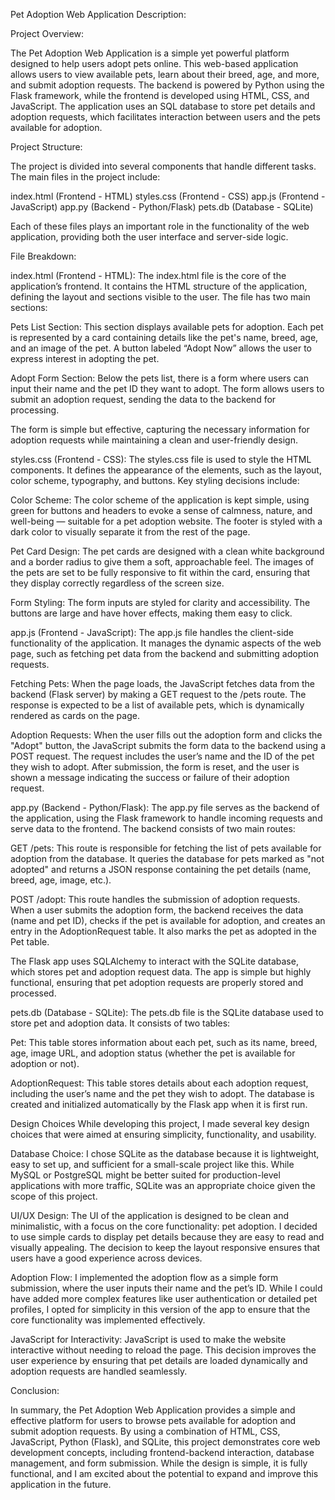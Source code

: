 Pet Adoption Web Application Description:

Project Overview:

The Pet Adoption Web Application is a simple yet powerful platform designed to help users adopt pets online. This web-based application allows users to view available pets, learn about their breed, age, and more, and submit adoption requests. The backend is powered by Python using the Flask framework, while the frontend is developed using HTML, CSS, and JavaScript. The application uses an SQL database to store pet details and adoption requests, which facilitates interaction between users and the pets available for adoption.

Project Structure:

The project is divided into several components that handle different tasks. The main files in the project include:

index.html (Frontend - HTML) styles.css (Frontend - CSS) app.js (Frontend - JavaScript) app.py (Backend - Python/Flask) pets.db (Database - SQLite)

Each of these files plays an important role in the functionality of the web application, providing both the user interface and server-side logic.

File Breakdown:

index.html (Frontend - HTML):
The index.html file is the core of the application’s frontend. It contains the HTML structure of the application, defining the layout and sections visible to the user. The file has two main sections:

Pets List Section: This section displays available pets for adoption. Each pet is represented by a card containing details like the pet's name, breed, age, and an image of the pet. A button labeled “Adopt Now” allows the user to express interest in adopting the pet.

Adopt Form Section: Below the pets list, there is a form where users can input their name and the pet ID they want to adopt. The form allows users to submit an adoption request, sending the data to the backend for processing.

The form is simple but effective, capturing the necessary information for adoption requests while maintaining a clean and user-friendly design.

styles.css (Frontend - CSS):
The styles.css file is used to style the HTML components. It defines the appearance of the elements, such as the layout, color scheme, typography, and buttons. Key styling decisions include:

Color Scheme: The color scheme of the application is kept simple, using green for buttons and headers to evoke a sense of calmness, nature, and well-being — suitable for a pet adoption website. The footer is styled with a dark color to visually separate it from the rest of the page.

Pet Card Design: The pet cards are designed with a clean white background and a border radius to give them a soft, approachable feel. The images of the pets are set to be fully responsive to fit within the card, ensuring that they display correctly regardless of the screen size.

Form Styling: The form inputs are styled for clarity and accessibility. The buttons are large and have hover effects, making them easy to click.

app.js (Frontend - JavaScript):
The app.js file handles the client-side functionality of the application. It manages the dynamic aspects of the web page, such as fetching pet data from the backend and submitting adoption requests.

Fetching Pets: When the page loads, the JavaScript fetches data from the backend (Flask server) by making a GET request to the /pets route. The response is expected to be a list of available pets, which is dynamically rendered as cards on the page.

Adoption Requests: When the user fills out the adoption form and clicks the "Adopt" button, the JavaScript submits the form data to the backend using a POST request. The request includes the user’s name and the ID of the pet they wish to adopt. After submission, the form is reset, and the user is shown a message indicating the success or failure of their adoption request.

app.py (Backend - Python/Flask):
The app.py file serves as the backend of the application, using the Flask framework to handle incoming requests and serve data to the frontend. The backend consists of two main routes:

GET /pets: This route is responsible for fetching the list of pets available for adoption from the database. It queries the database for pets marked as "not adopted" and returns a JSON response containing the pet details (name, breed, age, image, etc.).

POST /adopt: This route handles the submission of adoption requests. When a user submits the adoption form, the backend receives the data (name and pet ID), checks if the pet is available for adoption, and creates an entry in the AdoptionRequest table. It also marks the pet as adopted in the Pet table.

The Flask app uses SQLAlchemy to interact with the SQLite database, which stores pet and adoption request data. The app is simple but highly functional, ensuring that pet adoption requests are properly stored and processed.

pets.db (Database - SQLite):
The pets.db file is the SQLite database used to store pet and adoption data. It consists of two tables:

Pet: This table stores information about each pet, such as its name, breed, age, image URL, and adoption status (whether the pet is available for adoption or not).

AdoptionRequest: This table stores details about each adoption request, including the user’s name and the pet they wish to adopt. The database is created and initialized automatically by the Flask app when it is first run.

Design Choices While developing this project, I made several key design choices that were aimed at ensuring simplicity, functionality, and usability.

Database Choice: I chose SQLite as the database because it is lightweight, easy to set up, and sufficient for a small-scale project like this. While MySQL or PostgreSQL might be better suited for production-level applications with more traffic, SQLite was an appropriate choice given the scope of this project.

UI/UX Design: The UI of the application is designed to be clean and minimalistic, with a focus on the core functionality: pet adoption. I decided to use simple cards to display pet details because they are easy to read and visually appealing. The decision to keep the layout responsive ensures that users have a good experience across devices.

Adoption Flow: I implemented the adoption flow as a simple form submission, where the user inputs their name and the pet’s ID. While I could have added more complex features like user authentication or detailed pet profiles, I opted for simplicity in this version of the app to ensure that the core functionality was implemented effectively.

JavaScript for Interactivity: JavaScript is used to make the website interactive without needing to reload the page. This decision improves the user experience by ensuring that pet details are loaded dynamically and adoption requests are handled seamlessly.

Conclusion:

In summary, the Pet Adoption Web Application provides a simple and effective platform for users to browse pets available for adoption and submit adoption requests. By using a combination of HTML, CSS, JavaScript, Python (Flask), and SQLite, this project demonstrates core web development concepts, including frontend-backend interaction, database management, and form submission. While the design is simple, it is fully functional, and I am excited about the potential to expand and improve this application in the future.





